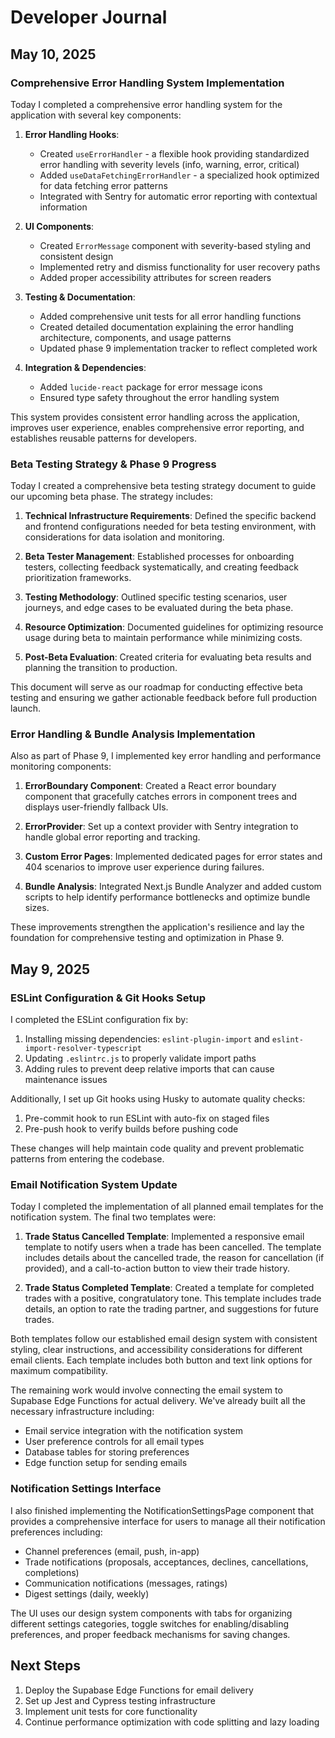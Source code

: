 # Developer Journal

## May 10, 2025

### Comprehensive Error Handling System Implementation

Today I completed a comprehensive error handling system for the application with several key components:

1. **Error Handling Hooks**: 
   - Created `useErrorHandler` - a flexible hook providing standardized error handling with severity levels (info, warning, error, critical)
   - Added `useDataFetchingErrorHandler` - a specialized hook optimized for data fetching error patterns
   - Integrated with Sentry for automatic error reporting with contextual information

2. **UI Components**:
   - Created `ErrorMessage` component with severity-based styling and consistent design
   - Implemented retry and dismiss functionality for user recovery paths
   - Added proper accessibility attributes for screen readers

3. **Testing & Documentation**:
   - Added comprehensive unit tests for all error handling functions
   - Created detailed documentation explaining the error handling architecture, components, and usage patterns
   - Updated phase 9 implementation tracker to reflect completed work

4. **Integration & Dependencies**:
   - Added `lucide-react` package for error message icons
   - Ensured type safety throughout the error handling system

This system provides consistent error handling across the application, improves user experience, enables comprehensive error reporting, and establishes reusable patterns for developers.

### Beta Testing Strategy & Phase 9 Progress

Today I created a comprehensive beta testing strategy document to guide our upcoming beta phase. The strategy includes:

1. **Technical Infrastructure Requirements**: Defined the specific backend and frontend configurations needed for beta testing environment, with considerations for data isolation and monitoring.

2. **Beta Tester Management**: Established processes for onboarding testers, collecting feedback systematically, and creating feedback prioritization frameworks.

3. **Testing Methodology**: Outlined specific testing scenarios, user journeys, and edge cases to be evaluated during the beta phase.

4. **Resource Optimization**: Documented guidelines for optimizing resource usage during beta to maintain performance while minimizing costs.

5. **Post-Beta Evaluation**: Created criteria for evaluating beta results and planning the transition to production.

This document will serve as our roadmap for conducting effective beta testing and ensuring we gather actionable feedback before full production launch.

### Error Handling & Bundle Analysis Implementation

Also as part of Phase 9, I implemented key error handling and performance monitoring components:

1. **ErrorBoundary Component**: Created a React error boundary component that gracefully catches errors in component trees and displays user-friendly fallback UIs.

2. **ErrorProvider**: Set up a context provider with Sentry integration to handle global error reporting and tracking.

3. **Custom Error Pages**: Implemented dedicated pages for error states and 404 scenarios to improve user experience during failures.

4. **Bundle Analysis**: Integrated Next.js Bundle Analyzer and added custom scripts to help identify performance bottlenecks and optimize bundle sizes.

These improvements strengthen the application's resilience and lay the foundation for comprehensive testing and optimization in Phase 9.

## May 9, 2025

### ESLint Configuration & Git Hooks Setup

I completed the ESLint configuration fix by:

1. Installing missing dependencies: `eslint-plugin-import` and `eslint-import-resolver-typescript`
2. Updating `.eslintrc.js` to properly validate import paths
3. Adding rules to prevent deep relative imports that can cause maintenance issues

Additionally, I set up Git hooks using Husky to automate quality checks:

1. Pre-commit hook to run ESLint with auto-fix on staged files
2. Pre-push hook to verify builds before pushing code

These changes will help maintain code quality and prevent problematic patterns from entering the codebase.

### Email Notification System Update

Today I completed the implementation of all planned email templates for the notification system. The final two templates were:

1. **Trade Status Cancelled Template**: Implemented a responsive email template to notify users when a trade has been cancelled. The template includes details about the cancelled trade, the reason for cancellation (if provided), and a call-to-action button to view their trade history.

2. **Trade Status Completed Template**: Created a template for completed trades with a positive, congratulatory tone. This template includes trade details, an option to rate the trading partner, and suggestions for future trades.

Both templates follow our established email design system with consistent styling, clear instructions, and accessibility considerations for different email clients. Each template includes both button and text link options for maximum compatibility.

The remaining work would involve connecting the email system to Supabase Edge Functions for actual delivery. We've already built all the necessary infrastructure including:

- Email service integration with the notification system
- User preference controls for all email types
- Database tables for storing preferences
- Edge function setup for sending emails

### Notification Settings Interface

I also finished implementing the NotificationSettingsPage component that provides a comprehensive interface for users to manage all their notification preferences including:

- Channel preferences (email, push, in-app)
- Trade notifications (proposals, acceptances, declines, cancellations, completions)
- Communication notifications (messages, ratings)
- Digest settings (daily, weekly)

The UI uses our design system components with tabs for organizing different settings categories, toggle switches for enabling/disabling preferences, and proper feedback mechanisms for saving changes.

## Next Steps

1. Deploy the Supabase Edge Functions for email delivery
2. Set up Jest and Cypress testing infrastructure
3. Implement unit tests for core functionality
4. Continue performance optimization with code splitting and lazy loading
